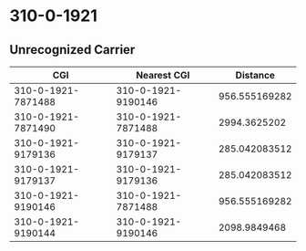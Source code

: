 # 310-0-1921
## Unrecognized Carrier


| CGI | Nearest CGI | Distance |
|-----|-------------|----------|
| 310-0-1921-7871488 | 310-0-1921-9190146 | 956.555169282 |
| 310-0-1921-7871490 | 310-0-1921-7871488 | 2994.3625202 |
| 310-0-1921-9179136 | 310-0-1921-9179137 | 285.042083512 |
| 310-0-1921-9179137 | 310-0-1921-9179136 | 285.042083512 |
| 310-0-1921-9190146 | 310-0-1921-7871488 | 956.555169282 |
| 310-0-1921-9190144 | 310-0-1921-9190146 | 2098.9849468 |
